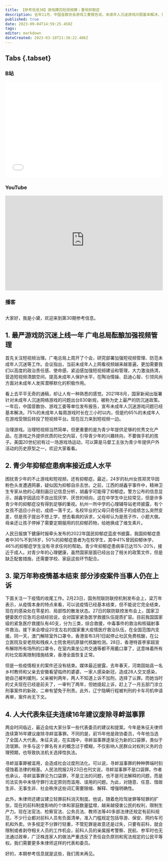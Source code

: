 ```yaml
---
title: 【参考信息30】游戏蹲完短视频蹲；重视抑郁症
description: 去年11月，中国音数协会游戏工委报告说，未成年人沉迷游戏问题基本解决，但65%未成年人在游戏受限后转投短视频。果然，现在广电总局部署防范未成年人沉迷短视频了。还是那句老话，赌不如疏，以及提供更有吸引力的文化产品。两会临近，广东的朱征夫律师第16年建议废除寻衅滋事罪，之前15年他是政协委员，今年他当选了人大代表。
published: true
date: 2023-09-04T14:59:25.450Z
tags: 
editor: markdown
dateCreated: 2023-03-10T21:38:22.486Z
---
```


## Tabs {.tabset}
### B站
<div style="position: relative; padding: 30% 45%;">
<iframe style="position: absolute; width: 100%; height: 100%; left: 0; top: 0;" src="//player.bilibili.com/player.html?&bvid=BV14L411Z76e&page=1&as_wide=1&high_quality=1&danmaku=1&autoplay=0" scrolling="no" border="0" frameborder="no" framespacing="0" allowfullscreen="true"></iframe>
</div>

### YouTube
<div style="position: relative; padding: 30% 45%;">
<iframe style="position: absolute; top: 0; left: 0; width: 100%; height: 100%;" src="https://www.youtube-nocookie.com/embed/yO60LXzFtJ8" title="YouTube video player" frameborder="0" allow="accelerometer; autoplay; clipboard-write; encrypted-media; gyroscope; picture-in-picture" allowfullscreen></iframe>
</div>
  
### 播客
<div class="podcast-player"></div>

## 

大家好，我是小黛，欢迎来到第30期参考信息。

## 1. 最严游戏防沉迷上线一年 广电总局酝酿加强视频管理

首先关注短视频治理。广电总局上周开了个会，研究部署加强短视频管理、防范未成年人沉迷等工作。会议指出，当前未成年人上网看视频越来越普遍，更加需要我们以高度的政治责任感、使命感、紧迫感加强短视频建设和管理，大力激浊扬清，营造短视频清朗空间，提高未成年人保护水平，在陶冶情操、启迪心智、引领风尚方面对未成年人发挥潜移默化的积极作用。

看上去平平无奇的通稿，却让人有一种熟悉的感觉。2021年8月，国家新闻出版署针对未成年人沉迷网络游戏的问题出台830新规，被称为史上最严的防沉迷政策。一年后，中国音数协、游戏工委等单位发布报告，宣布未成年人沉迷游戏问题已经基本解决。75%的未成年人每周游戏时长在三小时以内，但是约65%的未成年人在游戏受限后转投了短视频平台。现在压力来到短视频一边。

治理游戏。治理短视频当然简单，但更重要的是为青少年提供足够的优秀文化产品，在游戏之外提供优质的社交内容，引导青少年的兴趣转向，不要做手机的孩子。美国20世纪初有过一场游戏场运动，可以算是马督工主张为青少年提供户外活动的历史原型之一，欢迎大家看看。

## 2. 青少年抑郁症患病率接近成人水平

困扰青少年的不止游戏和短视频，还有抑郁症。最近，24岁的杭州女孩郑灵华因粉色头发遭遇网暴，疑似因为抑郁自杀去世。之前，江西的胡鑫宇事件中，精神卫生专家从他的心理刻画日记信息分析，胡鑫宇可能得了抑郁症。警方公布的信息显示，胡鑫宇因适应不良出现厌学、厌世的倾向，这在中学生中比较常见，但是许多青少年的抑郁症没有得到足够的重视。杭州一所中学的心理辅导站老师披露，有个女孩不适应小升初，成绩一落千丈。名校毕业的父母只奇怪孩子的成绩怎么突然变差，但是孩子提出不想上学，想去看病的诉求，父母却认为是孩子作，小题大做。母亲还让孩子停掉了需要定期服用的抗抑郁药物，给她换成了维生素片。

人民日报旗下健康时报牵头发布的2022年国民抑郁症蓝皮书披露，我国抑郁症患者中30%不到18岁，50%的抑郁症患者为在校学生，其中41%曾因抑郁休学，46%的抑郁症学生没有寻求任何的帮助。青少年抑郁症患病率已达15%-20%，接近于成人。对青少年的心理健康，虽然国家层面已经出台了相关的政策文件，但是缺乏配套措施，还需要学校、家庭这些环节配合。

## 3. 梁万年称疫情基本结束 部分涉疫案件当事人仍在上诉

下面关注一下疫情的收尾工作。2月23日，国务院联防联控机制发布会上，梁万年表示，从疫情本身的特点来看，可以说疫情已经基本结束，但不能说它完全结束，现在的感染处在零星的、局部性的散发状态。27日的联防联控发布会上，国家卫健委医疗应急司总结经验说，会对国家紧急医学救援队伍提质扩容。目前我国国家级的紧急医疗救援队有40支，分为三类，综合救援，中毒事件的救治和核辐射事件救治。接下来会增设20支左右的国家重大疫情医疗救治队伍，在全国范围内支援。同一天，澳门解除室外口罩令，香港宣布3月1日起停止社区免费核酸，在公立医院及安老院和残疾人士院舍用抗原替代核酸检测。28日，香港特首李家超宣布解除所有场所的口罩令，在室内乘坐公共交通等都不用戴口罩了，这意味着所有的社交距离限制措施结束，香港全面恢复正常。

但是一些疫情相关的案件还没有结束。媒体最近披露，去年春天，河南固始县一名乡村教师和父亲去安徽看望临终的婆婆，一家人感染新冠，造成28人交叉感染，她自己被判缓刑，父亲被判两年，两人不知道上诉不加刑，选择了认罪。而她当时的丈夫现在已经是前夫了，一审判了两年，但她提起上诉，赶上了一月五部门涉立刑事案件的新政，二审有望免于刑责。此外，辽宁隐瞒行程被判刑的卡车司机申请再审，案件尚无下文。

## 4. 人大代表朱征夫连续16年建议废除寻衅滋事罪

两会时间临近，最近会给大家分享一些代表委员的建议和提案。今年是朱征夫律师连续第16年建议废除寻衅滋事罪。不同的是，前15年他是政协委员，今年他当选了全国人大代表。朱征夫说，在实践中，寻衅滋事罪逐渐沦为新的口袋罪，类似于流氓罪。许多与这个罪名有关的概念过于模糊，不仅影响人民群众对权利义务的合理预期，也导致执法机关选择性执法。

寻衅滋事罪被滥用，会造成社会过度刑法化。可以说，寻衅滋事罪的种种弊端时刻侵蚀着法律的根基。人民法院报2月23日也刊文说，寻衅滋事罪不是口袋罪。作者也承认，寻衅滋事罪沦为口袋罪，不是立法的问题，也不是司法解释的问题，而是司法实务中未恪守罪行法定原则而滥用、误用的问题。为此，对随意、任意、借故生非、无事生非、社会秩序这些词汇需要限缩、解释、增强明确性。

此外，朱律师还建议建立轻罪前科消灭制度。他说，随着危险驾驶罪等轻罪的扩张，现在的前科制度影响的个体和家庭数量猛增，越来越侵害公民的权利，限制生产力。现在法官法、检察官法、公务员法、教师法等40多部法律还规定有前科规范，不少行业都对前科人员有负面清单，准入门槛规定包括导游、保安、网约车司机和外卖。许多规定不分罪行轻重，不管犯罪是故意还是过失，只要有前科，就会限制或者剥夺相关人员的工作机会，前科人员的亲属报考警察、民航、参军时也无法通过政审，广泛株连家人的做法严重违反了责任自负原则和宪法规定的公民平等权。我们需要更多朱律师这样的代表和委员。

好的，本期参考信息就是这些，我们周末再见。
